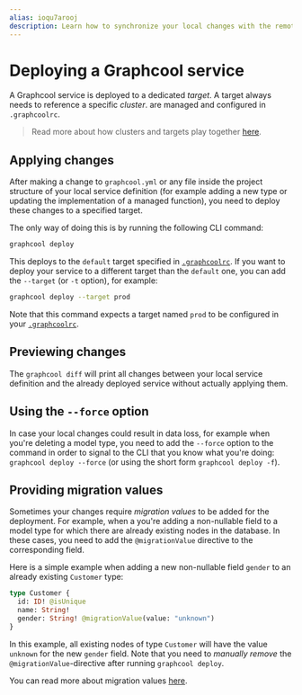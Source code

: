 ```yaml
---
alias: ioqu7arooj
description: Learn how to synchronize your local changes with the remote Graphcool service.
---
```


# Deploying a Graphcool service

A Graphcool service is deployed to a dedicated _target_. A target always needs to reference a specific _cluster_. are managed and configured in `.graphcoolrc`.

> Read more about how clusters and targets play together [here](!alias-zoug8seen4).


## Applying changes

After making a change to `graphcool.yml` or any file inside the project structure of your local service definition (for example adding a new type or updating the implementation of a managed function), you need to deploy these changes to a specified target.

The only way of doing this is by running the following CLI command:

```sh
graphcool deploy
``` 

This deploys to the `default` target specified in [`.graphcoolrc`](!alias-zoug8seen4). If you want to deploy your service to a different target than the `default` one, you can add the `--target` (or `-t` option), for example:

```sh
graphcool deploy --target prod
```

Note that this command expects a target named `prod` to be configured in your [`.graphcoolrc`](!alias-zoug8seen4).


## Previewing changes

The `graphcool diff` will print all changes between your local service definition and the already deployed service without actually applying them.


## Using the `--force` option

In case your local changes could result in data loss, for example when you're deleting a model type, you need to add the `--force` option to the command in order to signal to the CLI that you know what you're doing: `graphcool deploy --force` (or using the short form `graphcool deploy -f`).


## Providing migration values

Sometimes your changes require _migration values_ to be added for the deployment. For example, when a you're adding a non-nullable field to a model type for which there are already existing nodes in the database. In these cases, you need to add the `@migrationValue` directive to the corresponding field. 

Here is a simple example when adding a new non-nullable field `gender` to an already existing `Customer` type:

```graphql
type Customer {
  id: ID! @isUnique
  name: String!
  gender: String! @migrationValue(value: "unknown")
}
```

In this example, all existing nodes of type `Customer` will have the value `unknown` for the new `gender` field. Note that you need to _manually remove_ the `@migrationValue`-directive after running `graphcool deploy`.

You can read more about migration values [here](!alias-paesahku9t).

